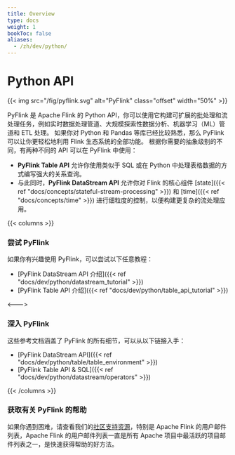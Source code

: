 ```yaml
---
title: Overview
type: docs
weight: 1
bookToc: false
aliases: 
  - /zh/dev/python/
---
```

<!--
Licensed to the Apache Software Foundation (ASF) under one
or more contributor license agreements.  See the NOTICE file
distributed with this work for additional information
regarding copyright ownership.  The ASF licenses this file
to you under the Apache License, Version 2.0 (the
"License"); you may not use this file except in compliance
with the License.  You may obtain a copy of the License at

  http://www.apache.org/licenses/LICENSE-2.0

Unless required by applicable law or agreed to in writing,
software distributed under the License is distributed on an
"AS IS" BASIS, WITHOUT WARRANTIES OR CONDITIONS OF ANY
KIND, either express or implied.  See the License for the
specific language governing permissions and limitations
under the License.
-->

# Python API

{{< img src="/fig/pyflink.svg" alt="PyFlink" class="offset" width="50%" >}}

PyFlink 是 Apache Flink 的 Python API，你可以使用它构建可扩展的批处理和流处理任务，例如实时数据处理管道、大规模探索性数据分析、机器学习（ML）管道和 ETL 处理。
如果你对 Python 和 Pandas 等库已经比较熟悉，那么 PyFlink 可以让你更轻松地利用 Flink 生态系统的全部功能。
根据你需要的抽象级别的不同，有两种不同的 API 可以在 PyFlink 中使用：

* **PyFlink Table API** 允许你使用类似于 SQL 或在 Python 中处理表格数据的方式编写强大的关系查询。
* 与此同时，**PyFlink DataStream API** 允许你对 Flink 的核心组件 [state]({{< ref "docs/concepts/stateful-stream-processing" >}}) 和 [time]({{< ref "docs/concepts/time" >}}) 进行细粒度的控制，以便构建更复杂的流处理应用。

{{< columns >}}

### 尝试 PyFlink

如果你有兴趣使用 PyFlink，可以尝试以下任意教程：

* [PyFlink DataStream API 介绍]({{< ref "docs/dev/python/datastream_tutorial" >}})
* [PyFlink Table API 介绍]({{< ref "docs/dev/python/table_api_tutorial" >}})

<--->

### 深入 PyFlink

这些参考文档涵盖了 PyFlink 的所有细节，可以从以下链接入手：

* [PyFlink DataStream API]({{< ref "docs/dev/python/table/table_environment" >}})
* [PyFlink Table API &amp; SQL]({{< ref "docs/dev/python/datastream/operators" >}})

{{< /columns >}}

### 获取有关 PyFlink 的帮助

如果你遇到困难，请查看我们的[社区支持资源](https://flink.apache.org/community.html)，特别是 Apache Flink 的用户邮件列表，Apache Flink 的用户邮件列表一直是所有 Apache 项目中最活跃的项目邮件列表之一，是快速获得帮助的好方法。
